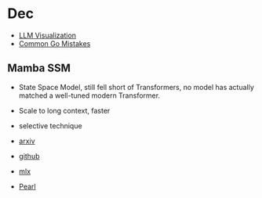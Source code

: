 # Dec

* [LLM Visualization](https://bbycroft.net/llm)
* [Common Go Mistakes](https://100go.co/)

## Mamba SSM

* State Space Model, still fell short of Transformers, no model has actually matched a well-tuned modern Transformer.
* Scale to long context, faster
* selective technique

* [arxiv](https://arxiv.org/abs/2312.00752)
* [github](https://github.com/state-spaces/mamba)

* [mlx](https://github.com/ml-explore/mlx)
* [Pearl](https://github.com/facebookresearch/Pearl)

